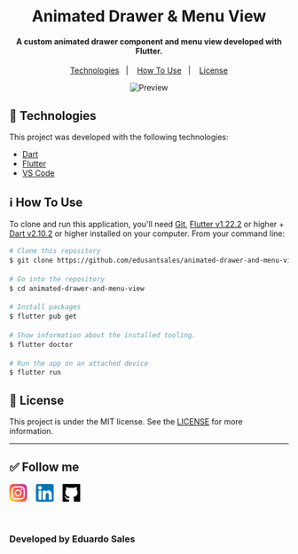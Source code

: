 <h1 align="center">
    Animated Drawer & Menu View
</h1>

<h4 align="center">
  A custom animated drawer component and menu view developed with Flutter.
</h4>

<p align="center">
  <a href="#rocket-technologies">Technologies</a>&nbsp;&nbsp;&nbsp;|&nbsp;&nbsp;&nbsp;
  <a href="#information_source-how-to-use">How To Use</a>&nbsp;&nbsp;&nbsp;|&nbsp;&nbsp;&nbsp;
  <a href="#memo-license">License</a>
</p>

<p align="center">
  <img alt="Preview" src="assets/social/preview.gif" width="300">
</p>

## :rocket: Technologies

This project was developed with the following technologies:

-  [Dart](https://dart.dev/)
-  [Flutter](https://flutter.dev/)
-  [VS Code](https://code.visualstudio.com/)

## :information_source: How To Use

To clone and run this application, you'll need [Git](https://git-scm.com), [Flutter v1.22.2](https://flutter.dev/) or higher + [Dart v2.10.2](https://dart.dev/) or higher installed on your computer. From your command line:

```bash
# Clone this repository
$ git clone https://github.com/edusantsales/animated-drawer-and-menu-view.git rocketshoesRN

# Go into the repository
$ cd animated-drawer-and-menu-view

# Install packages
$ flutter pub get

# Show information about the installed tooling.
$ flutter doctor

# Run the app on an attached device
$ flutter run
```

## :memo: License
This project is under the MIT license. See the [LICENSE](https://github.com/edusantsales/animated-drawer-and-menu-view/blob/master/LICENSE) for more information.

---

## :white_check_mark: Follow me
[![Instagram: edusantsales][instagram]](https://www.instagram.com/edusantsales/) &nbsp;&nbsp;
[![Linkedin: edusantsales][linkedin]](https://www.linkedin.com/in/edusantsales/) &nbsp;&nbsp;
[![GitHub: edusantsales][github]](https://github.com/edusantsales)

[instagram]: assets/social/instagram.png
[linkedin]: assets/social/linkedin.png
[github]: assets/social/github.png
[preview]: assets/social/preview.gif

<br/>

<h3>Developed by Eduardo Sales</h3>